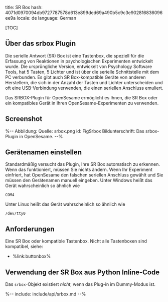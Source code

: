 title: SR Box
hash: 4071d0970094db9727787578d613e899ded69a490b5c9c3e902816836096ee9a
locale: de
language: German

[TOC]

## Über das srbox Plugin

Die serielle Antwort (SR) Box ist eine Tastenbox, die speziell für die Erfassung von Reaktionen in psychologischen Experimenten entwickelt wurde. Die ursprüngliche Version, entwickelt von Psychology Software Tools, hat 5 Tasten, 5 Lichter und ist über die serielle Schnittstelle mit dem PC verbunden. Es gibt auch SR Box-kompatible Geräte von anderen Herstellern, die sich in der Anzahl der Tasten und Lichter unterscheiden und oft eine USB-Verbindung verwenden, die einen seriellen Anschluss emuliert.

Das SRBOX-Plugin für OpenSesame ermöglicht es Ihnen, die SR Box oder ein kompatibles Gerät in Ihren OpenSesame-Experimenten zu verwenden.

## Screenshot

%--
Abbildung:
  Quelle: srbox.png
  id: FigSrbox
  Bildunterschrift: Das srbox-Plugin in OpenSesame.
--%

## Gerätenamen einstellen

Standardmäßig versucht das Plugin, Ihre SR Box automatisch zu erkennen. Wenn das funktioniert, müssen Sie nichts ändern. Wenn Ihr Experiment einfriert, hat OpenSesame den falschen seriellen Anschluss gewählt und Sie müssen den Gerätenamen manuell eingeben. Unter Windows heißt das Gerät wahrscheinlich so ähnlich wie

```text
COM4
```

Unter Linux heißt das Gerät wahrscheinlich so ähnlich wie

```text
/dev/tty0
```

## Anforderungen

Eine SR Box oder kompatible Tastenbox. Nicht alle Tastenboxen sind kompatibel, siehe:

- %link:buttonbox%

## Verwendung der SR Box aus Python Inline-Code

Das `srbox`-Objekt existiert *nicht*, wenn das Plug-in im Dummy-Modus ist.

%-- include: include/api/srbox.md --%
